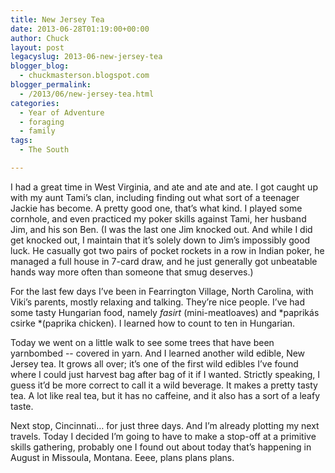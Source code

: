 ```yaml
---
title: New Jersey Tea
date: 2013-06-28T01:19:00+00:00
author: Chuck
layout: post
legacyslug: 2013-06-new-jersey-tea
blogger_blog:
  - chuckmasterson.blogspot.com
blogger_permalink:
  - /2013/06/new-jersey-tea.html
categories:
  - Year of Adventure
  - foraging
  - family
tags:
  - The South

---
```


I had a great time in West Virginia, and ate and ate and ate. I got caught up
with my aunt Tami’s clan, including finding out what sort of a teenager Jackie
has become. A pretty good one, that’s what kind. I played some cornhole, and
even practiced my poker skills against Tami, her husband Jim, and his son Ben.
(I was the last one Jim knocked out. And while I did get knocked out, I
maintain that it’s solely down to Jim’s impossibly good luck. He casually got
two pairs of pocket rockets in a row in Indian poker, he managed a full house
in 7-card draw, and he just generally got unbeatable hands way more often than
someone that smug deserves.)

For the last few days I’ve been in Fearrington Village, North Carolina, with
Viki’s parents, mostly relaxing and talking. They’re nice people. I’ve had some
tasty Hungarian food, namely *fasirt* (mini-meatloaves) and *paprikás csirke
*(paprika chicken). I learned how to count to ten in Hungarian.

Today we went on a little walk to see some trees that have been yarnbombed --
covered in yarn. And I learned another wild edible, New Jersey tea. It grows
all over; it’s one of the first wild edibles I’ve found where I could just
harvest bag after bag of it if I wanted. Strictly speaking, I guess it’d be
more correct to call it a wild beverage. It makes a pretty tasty tea. A lot
like real tea, but it has no caffeine, and it also has a sort of a leafy taste.

Next stop, Cincinnati… for just three days. And I’m already plotting my next
travels. Today I decided I’m going to have to make a stop-off at a primitive
skills gathering, probably one I found out about today that’s happening in
August in Missoula, Montana. Eeee, plans plans plans.


